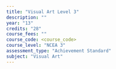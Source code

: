 ```yaml
---
title: "Visual Art Level 3"
description: ""
year: "13"
credits: "28"
course_fees: ""
course_code: <course_code>
course_level: "NCEA 3"
assessment_type: "Achievement Standard"
subject: "Visual Art"
---
```

